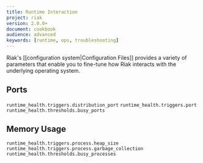 ```yaml
---
title: Runtime Interaction
project: riak
version: 2.0.0+
document: cookbook
audience: advanced
keywords: [runtime, ops, troubleshooting]
---
```


Riak's [[configuration system|Configuration Files]] provides a variety
of parameters that enable you to fine-tune how Riak interacts with the
underlying operating system.

## Ports

`runtime_health.triggers.distribution_port`
`runtime_health.triggers.port`
`runtime_health.thresholds.busy_ports`

## Memory Usage

`runtime_health.triggers.process.heap_size`
`runtime_health.triggers.process.garbage_collection`
`runtime_health.thresholds.busy_processes`